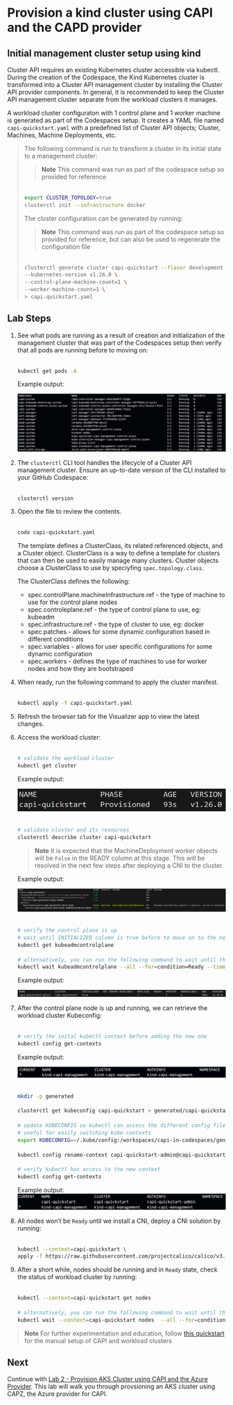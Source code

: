 # Provision a kind cluster using CAPI and the CAPD provider

## Initial management cluster setup using kind

Cluster API requires an existing Kubernetes cluster accessible via kubectl. During the creation of the Codespace, the Kind Kubernetes cluster is transformed into a Cluster API management cluster by installing the Cluster API provider components. In general, it is recommended to keep the Cluster API management cluster separate from the workload clusters it manages.

A workload cluster configuraton with 1 control plane and 1 worker machine is generated as part of the Codespaces setup. It creates a YAML file named `capi-quickstart.yaml` with a predefined list of Cluster API objects; Cluster, Machines, Machine Deployments, etc.

  > The following command is run to transform a cluster in its initial state to a management cluster:
  >> **Note**
  >> This command was run as part of the codespace setup so provided for reference
  >
  > ```bash
  >
  > export CLUSTER_TOPOLOGY=true
  > clusterctl init --infrastructure docker
  >
  > ```
  >
  > The cluster configuration can be generated by running:
  >> **Note**
  >> This command was run as part of the codespace setup so provided for reference, but can also be used to regenerate the configuration file
  >
  > ```bash
  >
  > clusterctl generate cluster capi-quickstart --flavor development \
  > --kubernetes-version v1.26.0 \
  > --control-plane-machine-count=1 \
  > --worker-machine-count=1 \
  > > capi-quickstart.yaml
  >
  > ```

## Lab Steps

1. See what pods are running as a result of creation and initialization of the management cluster that was part of the Codespaces setup then verify that all pods are running before to moving on:

    ```bash

    kubectl get pods -A

    ```

    Example output:

    ![Pods Running](/images/capd-pods-running-example.png)

2. The `clusterctl` CLI tool handles the lifecycle of a Cluster API management cluster. Ensure an up-to-date version of the CLI installed to your GitHub Codespace:

    ```bash

    clusterctl version

    ```

3. Open the file to review the contents.

    ```bash

    code capi-quickstart.yaml

    ```

    The template defines a ClusterClass, its related referenced objects, and a Cluster object. ClusterClass is a way to define a template for clusters that can then be used to easily manage many clusters. Cluster objects choose a ClusterClass to use by speciyfing `spec.topology.class`.

    The ClusterClass defines the following:

    - spec.controlPlane.machineInfrastructure.ref - the type of machine to use for the control plane nodes
    - spec.controleplane.ref - the type of control plane to use, eg: kubeadm
    - spec.infrastructure.ref - the type of cluster to use, eg: docker
    - spec.patches - allows for some dynamic configuration based in different conditions
    - spec.variables - allows for user specific configurations for some dynamic configuration
    - spec.workers - defines the type of machines to use for worker nodes and how they are bootstraped

4. When ready, run the following command to apply the cluster manifest.

    ```bash

    kubectl apply -f capi-quickstart.yaml

    ```

5. Refresh the browser tab for the Visualizer app to view the latest changes.

6. Access the workload cluster:

    ```bash

    # validate the workload cluster
    kubectl get cluster

    ```

    Example output:

    ![Example output of get cluster command](/images/capd-get-cluster.png)

    ```bash

    # validate cluster and its resources
    clusterctl describe cluster capi-quickstart

    ```

    > **Note**
    > It is expected that the MachineDeployment worker objects will be `False` in the READY column at this stage. This will be resolved in the next few steps after deploying a CNI to the cluster.

    Example output:

    ![Example output of describe cluster command](/images/capd-describe-cluster.png)

    ```bash

    # verify the control plane is up
    # wait until INITIALIZED column is true before to move on to the next step
    kubectl get kubeadmcontrolplane

    # alternatively, you can run the following command to wait until the condition has been met or timeout exceeded.
    kubectl wait kubeadmcontrolplane --all --for=condition=Ready --timeout=120s

    ```

    Example output:

    ![Example output of get kubeadmcontrolplane command](/images/capd-get-control-plane.png)

7. After the control plane node is up and running, we can retrieve the workload cluster Kubeconfig:

    ```bash

    # verify the inital kubectl context before adding the new one
    kubectl config get-contexts

    ```

    Example output:

    ![Inital Context](/images/capd-initial-context-example.png)

    ```bash

    mkdir -p generated

    clusterctl get kubeconfig capi-quickstart > generated/capi-quickstart.kubeconfig

    # update KUBECONFIG so kubectl can access the different config files.
    # useful for easily switching kube contexts
    export KUBECONFIG=~/.kube/config:/workspaces/capi-in-codespaces/generated/capi-quickstart.kubeconfig

    kubectl config rename-context capi-quickstart-admin@capi-quickstart capi-quickstart

    # verify kubectl has access to the new context
    kubectl config get-contexts

    ```

    Example output:
    ![Final Context](/images/capd-final-context-example.png)

8. All nodes won’t be `Ready` until we install a CNI, deploy a CNI solution by running:

   ```bash

   kubectl --context=capi-quickstart \
   apply -f https://raw.githubusercontent.com/projectcalico/calico/v3.24.1/manifests/calico.yaml

   ```

9. After a short while, nodes should be running and in `Ready` state, check the status of workload cluster by running:

    ```bash

    kubectl --context=capi-quickstart get nodes

    # alternatively, you can run the following command to wait until the condition has been met or timeout exceeded.
    kubectl wait --context=capi-quickstart nodes  --all --for=condition=Ready --timeout=180s

    ```

> **Note**
> For further experimentation and education, follow [this quickstart](https://cluster-api.sigs.k8s.io/user/quick-start.html) for the manual setup of CAPI and workload clusters

## Next

Continue with [Lab 2 - Provision AKS Cluster using CAPI and the Azure Provider](./2-managed-aks-cluster.md). This lab will walk you through provsioning an AKS cluster using CAPZ, the Azure provider for CAPI.

